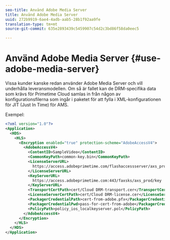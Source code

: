 ```yaml
---
seo-title: Använd Adobe Media Server
title: Använd Adobe Media Server
uuid: 272b9919-6ae4-4adb-aab5-28b1f92aa9fe
translation-type: tm+mt
source-git-commit: 635e2893439c5459907c54d2c3bd86f58da0eec5

---
```



# Använd Adobe Media Server {#use-adobe-media-server}

Vissa kunder kanske redan använder Adobe Media Server och vill underhålla leveransmodellen. Om så är fallet kan de DRM-specifika data som krävs för Primetime Cloud samlas in från någon av konfigurationsfilerna som ingår i paketet för att fylla i XML-konfigurationen för JIT (Just In Time) för AMS.

Exempel:

```xml
<?xml version="1.0"?>
<Application>
  <HDS>
    <HLS>
      <Encryption enabled="true" protection-scheme="AdobeAccessV4">
        <AdobeAccessV4>
          <ContentID>SampleVideo</ContentID>
          <CommonKeyPath>common-key.bin</CommonKeyPath>
          <LicenseServerURL>
            https://access.adobeprimetime.com/flashaccessserver/axs_prod
          </LicenseServerURL>
          <KeyServerURL>
            https://access.adobeprimetime.com:443/faxsks/axs_prod/key
          </KeyServerURL>
          <TransportCertPath>cert/Cloud DRM-transport.cer</TransportCertPath>
          <LicenseServerCertPath>cert/Cloud DRM-license.cer</LicenseServerCertPath>
          <PackagerCredentialPath>cert-from-adobe.pfx</PackagerCredentialPath>
          <PackagerCredentialPwd>pass-for-cert-from-adobe</PackagerCredentialPwd>
          <PolicyPath>policy_ios_localkeyserver.pol</PolicyPath>
        </AdobeAccessV4>
      </Encryption>
    </HLS>
  </HDS>
</Application>
```

